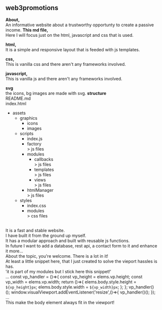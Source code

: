 ## web3promotions
**About,**
<br/>An informative website about a trustworthy opportunty to create a passive income.
**This md file,**
<br/>Here I will focus just on the html, javascript and css that is used.

**html,**
<br/>It is a simple and responsive layout that is feeded with js templates.

**css,**
<br/>This is vanilla css and there aren't any frameworks involved.

**javascript,**
<br/>This is vanilla js and there aren't any frameworks involved.

**svg**
<br/> the icons, bg images are made with svg.
**structure**
<br/>README.md
<br/>index.html
* assets
  * graphics  
    * icons 
	* images  
  * scripts
    * index.js
    * factory
    <br/>> js files
    * modules
      * callbacks
      <br/>> js files
      * templates
      <br/>> js files
      * views
      <br/>> js files
    * htmlManager
    <br/>> js files
  * styles
    * index.css
    * modules
    <br/>> css files

<br/>It is a fast and stable website.
<br/>I have built it from the ground up myself. 
<br/>It has a modular approach and built with reusable js functions.
<br/>In future I want to add a database, rest api, a contact form to it and enhance it more... 
<br/>About the topic, you're welcome. There is a lot in it!
<br/>At least a little snippet here, that I just created to solve the vieport hassles is has.
<br/>'it is part of my modules but I stick here this snippet!'
<br/>
...
	const vp_handler = ()=>{
		const vp_height = elems.vp.height;
		const vp_width = elems.vp.width;
		return ()=>{
			elems.body.style.height = `${vp_height}px`;
			elems.body.style.width = `${vp_width}px`;
		};
	};
	vp_handler()();
	window.visualViewport.addEventListener('resize',()=>{
		vp_handler()();
	});
...
<br/>
This make the body element always fit in the viewport!